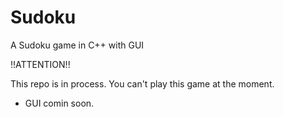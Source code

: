 # Sudoku

A Sudoku game in C++ with GUI

!!ATTENTION!!

This repo is in process.
You can't play this game at the moment.

- GUI comin soon.

